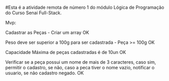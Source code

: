 #Esta é a atividade remota de número 1 do módulo Lógica de Programação do Curso Senai Full-Stack.

Mvp:

Cadastrar as Peças - Criar um array
OK

Peso deve ser superior a 100g para ser cadastrada - Peça >= 100g
OK

Capacidade Máxima de peças cadastradas é de 10un
OK

Verificar se a peça possui um nome de mais de 3 caracteres, caso sim, permitir o cadastro, se não, caso a peca tiver o nome vazio, notificar o usuario, se não cadastro negado.
OK